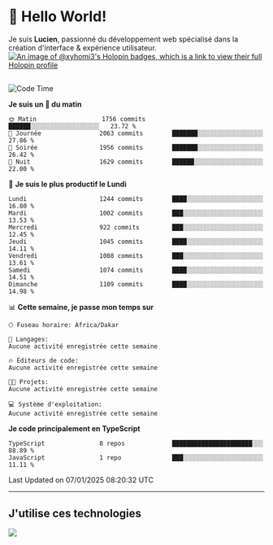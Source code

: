 # 👋 Hello World!

Je suis **Lucien**, passionné du développement web spécialisé dans la création d'interface & expérience utilisateur.
[![An image of @xyhomi3's Holopin badges, which is a link to view their full Holopin profile](https://holopin.me/xyhomi3)](https://holopin.io/@xyhomi3)

##

<!--START_SECTION:waka-->
![Code Time](http://img.shields.io/badge/Code%20Time-2%2C834%20hrs%2050%20mins-blue)

**Je suis un 🐤 du matin** 

```text
🌞 Matin                  1756 commits        ██████░░░░░░░░░░░░░░░░░░░   23.72 % 
🌆 Journée                2063 commits        ███████░░░░░░░░░░░░░░░░░░   27.86 % 
🌃 Soirée                 1956 commits        ███████░░░░░░░░░░░░░░░░░░   26.42 % 
🌙 Nuit                   1629 commits        ██████░░░░░░░░░░░░░░░░░░░   22.00 % 
```
📅 **Je suis le plus productif le Lundi** 

```text
Lundi                    1244 commits        ████░░░░░░░░░░░░░░░░░░░░░   16.80 % 
Mardi                    1002 commits        ███░░░░░░░░░░░░░░░░░░░░░░   13.53 % 
Mercredi                 922 commits         ███░░░░░░░░░░░░░░░░░░░░░░   12.45 % 
Jeudi                    1045 commits        ████░░░░░░░░░░░░░░░░░░░░░   14.11 % 
Vendredi                 1008 commits        ███░░░░░░░░░░░░░░░░░░░░░░   13.61 % 
Samedi                   1074 commits        ████░░░░░░░░░░░░░░░░░░░░░   14.51 % 
Dimanche                 1109 commits        ████░░░░░░░░░░░░░░░░░░░░░   14.98 % 
```


📊 **Cette semaine, je passe mon temps sur** 

```text
🕑︎ Fuseau horaire: Africa/Dakar

💬 Langages: 
Aucune activité enregistrée cette semaine

🔥 Éditeurs de code: 
Aucune activité enregistrée cette semaine

🐱‍💻 Projets: 
Aucune activité enregistrée cette semaine

💻 Système d'exploitation: 
Aucune activité enregistrée cette semaine
```

**Je code principalement en TypeScript** 

```text
TypeScript               8 repos             ██████████████████████░░░   88.89 % 
JavaScript               1 repo              ███░░░░░░░░░░░░░░░░░░░░░░   11.11 % 
```




 Last Updated on 07/01/2025 08:20:32 UTC
<!--END_SECTION:waka-->
---

## J'utilise ces technologies

<p align="left">
  <a href="https://skillicons.dev">
    <img src="https://skillicons.dev/icons?i=ts,js,md,scss,tailwind,react,docker,express,astro,vite,nextjs,vercel,figma,ableton" />
  </a>
</p>

